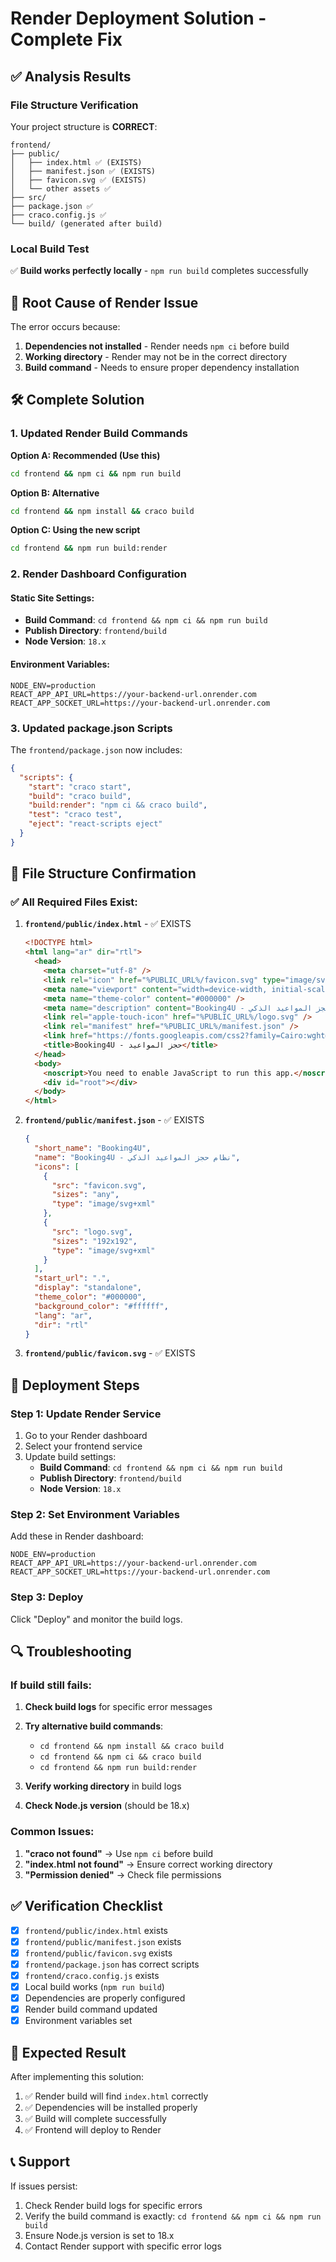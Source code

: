 # Render Deployment Solution - Complete Fix

## ✅ Analysis Results

### File Structure Verification
Your project structure is **CORRECT**:
```
frontend/
├── public/
│   ├── index.html ✅ (EXISTS)
│   ├── manifest.json ✅ (EXISTS)
│   ├── favicon.svg ✅ (EXISTS)
│   └── other assets ✅
├── src/
├── package.json ✅
├── craco.config.js ✅
└── build/ (generated after build)
```

### Local Build Test
✅ **Build works perfectly locally** - `npm run build` completes successfully

## 🚨 Root Cause of Render Issue

The error occurs because:
1. **Dependencies not installed** - Render needs `npm ci` before build
2. **Working directory** - Render may not be in the correct directory
3. **Build command** - Needs to ensure proper dependency installation

## 🛠️ Complete Solution

### 1. Updated Render Build Commands

**Option A: Recommended (Use this)**
```bash
cd frontend && npm ci && npm run build
```

**Option B: Alternative**
```bash
cd frontend && npm install && craco build
```

**Option C: Using the new script**
```bash
cd frontend && npm run build:render
```

### 2. Render Dashboard Configuration

#### Static Site Settings:
- **Build Command**: `cd frontend && npm ci && npm run build`
- **Publish Directory**: `frontend/build`
- **Node Version**: `18.x`

#### Environment Variables:
```
NODE_ENV=production
REACT_APP_API_URL=https://your-backend-url.onrender.com
REACT_APP_SOCKET_URL=https://your-backend-url.onrender.com
```

### 3. Updated package.json Scripts

The `frontend/package.json` now includes:
```json
{
  "scripts": {
    "start": "craco start",
    "build": "craco build",
    "build:render": "npm ci && craco build",
    "test": "craco test",
    "eject": "react-scripts eject"
  }
}
```

## 📁 File Structure Confirmation

### ✅ All Required Files Exist:

1. **`frontend/public/index.html`** - ✅ EXISTS
   ```html
   <!DOCTYPE html>
   <html lang="ar" dir="rtl">
     <head>
       <meta charset="utf-8" />
       <link rel="icon" href="%PUBLIC_URL%/favicon.svg" type="image/svg+xml" />
       <meta name="viewport" content="width=device-width, initial-scale=1" />
       <meta name="theme-color" content="#000000" />
       <meta name="description" content="Booking4U - نظام حجز المواعيد الذكي" />
       <link rel="apple-touch-icon" href="%PUBLIC_URL%/logo.svg" />
       <link rel="manifest" href="%PUBLIC_URL%/manifest.json" />
       <link href="https://fonts.googleapis.com/css2?family=Cairo:wght@200;300;400;500;600;700;800;900&family=Inter:wght@100;200;300;400;500;600;700;800;900&display=swap" rel="stylesheet">
       <title>Booking4U - حجز المواعيد</title>
     </head>
     <body>
       <noscript>You need to enable JavaScript to run this app.</noscript>
       <div id="root"></div>
     </body>
   </html>
   ```

2. **`frontend/public/manifest.json`** - ✅ EXISTS
   ```json
   {
     "short_name": "Booking4U",
     "name": "Booking4U - نظام حجز المواعيد الذكي",
     "icons": [
       {
         "src": "favicon.svg",
         "sizes": "any",
         "type": "image/svg+xml"
       },
       {
         "src": "logo.svg",
         "sizes": "192x192",
         "type": "image/svg+xml"
       }
     ],
     "start_url": ".",
     "display": "standalone",
     "theme_color": "#000000",
     "background_color": "#ffffff",
     "lang": "ar",
     "dir": "rtl"
   }
   ```

3. **`frontend/public/favicon.svg`** - ✅ EXISTS

## 🚀 Deployment Steps

### Step 1: Update Render Service
1. Go to your Render dashboard
2. Select your frontend service
3. Update build settings:
   - **Build Command**: `cd frontend && npm ci && npm run build`
   - **Publish Directory**: `frontend/build`
   - **Node Version**: `18.x`

### Step 2: Set Environment Variables
Add these in Render dashboard:
```
NODE_ENV=production
REACT_APP_API_URL=https://your-backend-url.onrender.com
REACT_APP_SOCKET_URL=https://your-backend-url.onrender.com
```

### Step 3: Deploy
Click "Deploy" and monitor the build logs.

## 🔍 Troubleshooting

### If build still fails:

1. **Check build logs** for specific error messages
2. **Try alternative build commands**:
   - `cd frontend && npm install && craco build`
   - `cd frontend && npm ci && craco build`
   - `cd frontend && npm run build:render`

3. **Verify working directory** in build logs
4. **Check Node.js version** (should be 18.x)

### Common Issues:

1. **"craco not found"** → Use `npm ci` before build
2. **"index.html not found"** → Ensure correct working directory
3. **"Permission denied"** → Check file permissions

## ✅ Verification Checklist

- [x] `frontend/public/index.html` exists
- [x] `frontend/public/manifest.json` exists  
- [x] `frontend/public/favicon.svg` exists
- [x] `frontend/package.json` has correct scripts
- [x] `frontend/craco.config.js` exists
- [x] Local build works (`npm run build`)
- [x] Dependencies are properly configured
- [x] Render build command updated
- [x] Environment variables set

## 🎯 Expected Result

After implementing this solution:
1. ✅ Render build will find `index.html` correctly
2. ✅ Dependencies will be installed properly
3. ✅ Build will complete successfully
4. ✅ Frontend will deploy to Render

## 📞 Support

If issues persist:
1. Check Render build logs for specific errors
2. Verify the build command is exactly: `cd frontend && npm ci && npm run build`
3. Ensure Node.js version is set to 18.x
4. Contact Render support with specific error logs
